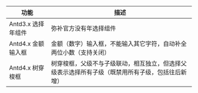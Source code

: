 |  功能   | 描述  |
|  ----  | ----  |
| Antd3.x 选择年组件 | 弥补官方没有年选择组件 |
| Antd4.x 金额输入框 | 金额（数字）输入框，不能输入其它字符，自动补全两位小数（支持关闭） |
| Antd4.x 树穿梭框 | 树穿梭框，父级不与子级联动，相互独立，但选择父级表示选择所有子级（既禁用所有子级，包括往后新增） |
